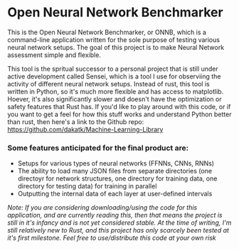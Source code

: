 # Open Neural Network Benchmarker

This is the Open Neural Network Benchmarker, or ONNB, which is a command-line application written for the sole purpose of testing various neural network setups. The goal of this project is to make Neural Network assessment simple and flexible. 

This tool is the spritual successor to a personal project that is still under active development called Sensei, which is a tool I use for observiing the activity of different neural network setups. Instead of rust, this tool is written in Python, so it's much more flexible and has access to matplotlib. Hoever, it's also significantly slower and doesn't have the optimization or safety features that Rust has. If you'd like to play around with this code, or if you want to get a feel for how this stuff works and understand Python better than rust, then here's a link to the Github repo: https://github.com/dakatk/Machine-Learning-Library

### Some features anticipated for the final product are:
 - Setups for various types of neural networks (FFNNs, CNNs, RNNs)
 - The ability to load many JSON files from separate directories (one directoyr for network structures, one directory for training data, one directory for testing data) for training in parallel
 - Outputting the internal data of each layer at user-defined intervals

*Note: If you are considering downloading/using the code for this application, and are currently reading this, then that means the project is still in it's infancy and is not yet considered stable. At the time of writing, I'm still relatively new to Rust, and this project has only scarcely been tested at it's first milestone. Feel free to use/distribute this code at your own risk*
